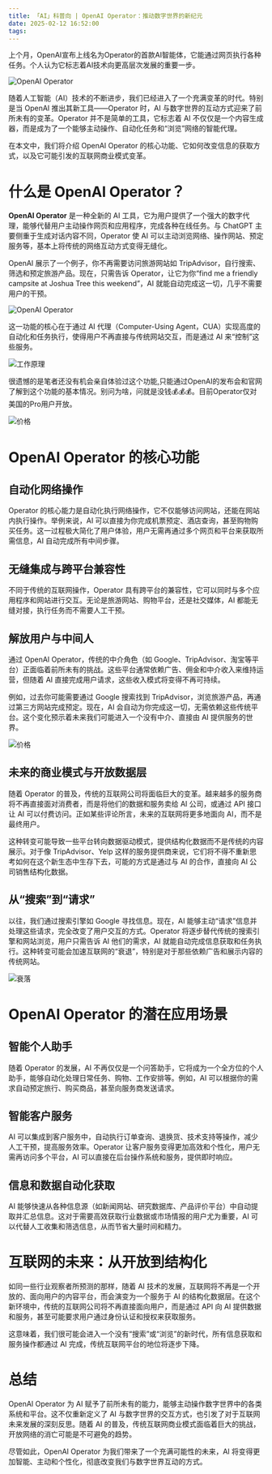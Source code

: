 ```yaml
---
title: 「AI」科普向 | OpenAI Operator：推动数字世界的新纪元
date: 2025-02-12 16:52:00
tags:
---
```

上个月，OpenAI宣布上线名为Operator的首款AI智能体，它能通过网页执行各种任务。个人认为它标志着AI技术向更高层次发展的重要一步。

![OpenAI Operator](./images/openai-operator/operator.jpg)

随着人工智能（AI）技术的不断进步，我们已经进入了一个充满变革的时代。特别是当 OpenAI 推出其新工具——Operator 时，AI 与数字世界的互动方式迎来了前所未有的变革。Operator 并不是简单的工具，它标志着 AI 不仅仅是一个内容生成器，而是成为了一个能够主动操作、自动化任务和“浏览”网络的智能代理。

在本文中，我们将介绍 OpenAI Operator 的核心功能、它如何改变信息的获取方式，以及它可能引发的互联网商业模式变革。

# 什么是 OpenAI Operator？
**OpenAI Operator** 是一种全新的 AI 工具，它为用户提供了一个强大的数字代理，能够代替用户主动操作网页和应用程序，完成各种在线任务。与 ChatGPT 主要侧重于生成对话内容不同，Operator 使 AI 可以主动浏览网络、操作网站、预定服务等，基本上将传统的网络互动方式变得无缝化。

OpenAI 展示了一个例子，你不再需要访问旅游网站如 TripAdvisor，自行搜索、筛选和预定旅游产品。现在，只需告诉 Operator，让它为你“find me a friendly campsite at Joshua Tree this weekend”，AI 就能自动完成这一切，几乎不需要用户的干预。

![OpenAI Operator](./images/openai-operator/operator-demo.gif)

这一功能的核心在于通过 AI 代理（Computer-Using Agent，CUA）实现高度的自动化和任务执行，使得用户不再直接与传统网站交互，而是通过 AI 来“控制”这些服务。

![工作原理](./images/openai-operator/principle.png)

很遗憾的是笔者还没有机会亲自体验过这个功能,只能通过OpenAI的发布会和官网了解到这个功能的基本情况。别问为啥，问就是没钱💰💰💰。目前Operator仅对美国的Pro用户开放。

![价格](./images/openai-operator/price.png)

# OpenAI Operator 的核心功能
## 自动化网络操作
Operator 的核心能力是自动化执行网络操作，它不仅能够访问网站，还能在网站内执行操作。举例来说，AI 可以直接为你完成机票预定、酒店查询，甚至购物购买任务。这一过程极大简化了用户体验，用户无需再通过多个网页和平台来获取所需信息，AI 自动完成所有中间步骤。

## 无缝集成与跨平台兼容性
不同于传统的互联网操作，Operator 具有跨平台的兼容性，它可以同时与多个应用程序和网站进行交互。无论是旅游网站、购物平台，还是社交媒体，AI 都能无缝对接，执行任务而不需要人工干预。

## 解放用户与中间人
通过 OpenAI Operator，传统的中介角色（如 Google、TripAdvisor、淘宝等平台）正面临着前所未有的挑战。这些平台通常依赖广告、佣金和中介收入来维持运营，但随着 AI 直接完成用户请求，这些收入模式将变得不再可持续。

例如，过去你可能需要通过 Google 搜索找到 TripAdvisor，浏览旅游产品，再通过第三方网站完成预定。现在，AI 会自动为你完成这一切，无需依赖这些传统平台。这个变化预示着未来我们可能进入一个没有中介、直接由 AI 提供服务的世界。

![价格](./images/openai-operator/future.jpg)

## 未来的商业模式与开放数据层
随着 Operator 的普及，传统的互联网公司将面临巨大的变革。越来越多的服务商将不再直接面对消费者，而是将他们的数据和服务卖给 AI 公司，或通过 API 接口让 AI 可以付费访问。正如某些评论所言，未来的互联网将更多地面向 AI，而不是最终用户。

这种转变可能导致一些平台转向数据驱动模式，提供结构化数据而不是传统的内容展示。对于像 TripAdvisor、Yelp 这样的服务提供商来说，它们将不得不重新思考如何在这个新生态中生存下去，可能的方式是通过与 AI 的合作，直接向 AI 公司销售结构化数据。

## 从“搜索”到“请求”
以往，我们通过搜索引擎如 Google 寻找信息。现在，AI 能够主动“请求”信息并处理这些请求，完全改变了用户交互的方式。Operator 将逐步替代传统的搜索引擎和网站浏览，用户只需告诉 AI 他们的需求，AI 就能自动完成信息获取和任务执行。这种转变可能会加速互联网的“衰退”，特别是对于那些依赖广告和展示内容的传统网站。

![衰落](./images/openai-operator/decline.jpg)

# OpenAI Operator 的潜在应用场景
## 智能个人助手
随着 Operator 的发展，AI 不再仅仅是一个问答助手，它将成为一个全方位的个人助手，能够自动化处理日常任务、购物、工作安排等。例如，AI 可以根据你的需求自动预定旅行、购买商品，甚至向服务商发送请求。

## 智能客户服务
AI 可以集成到客户服务中，自动执行订单查询、退换货、技术支持等操作，减少人工干预，提高服务效率。Operator 让客户服务变得更加高效和个性化，用户无需再访问多个平台，AI 可以直接在后台操作系统和服务，提供即时响应。

## 信息和数据自动化获取
AI 能够快速从各种信息源（如新闻网站、研究数据库、产品评价平台）中自动提取并汇总信息。这对于需要高效获取行业数据或市场情报的用户尤为重要，AI 可以代替人工收集和筛选信息，从而节省大量时间和精力。

# 互联网的未来：从开放到结构化
如同一些行业观察者所预测的那样，随着 AI 技术的发展，互联网将不再是一个开放的、面向用户的内容平台，而会演变为一个服务于 AI 的结构化数据层。在这个新环境中，传统的互联网公司将不再直接面向用户，而是通过 API 向 AI 提供数据和服务，甚至可能要求用户通过身份认证和授权来获取服务。

这意味着，我们很可能会进入一个没有“搜索”或“浏览”的新时代，所有信息获取和服务操作都通过 AI 完成，传统互联网平台的地位将逐步下降。

# 总结
OpenAI Operator 为 AI 赋予了前所未有的能力，能够主动操作数字世界中的各类系统和平台。这不仅重新定义了 AI 与数字世界的交互方式，也引发了对于互联网未来发展的深刻反思。随着 AI 的普及，传统互联网商业模式面临着巨大的挑战，开放网络的消亡可能是不可避免的趋势。

尽管如此，OpenAI Operator 为我们带来了一个充满可能性的未来，AI 将变得更加智能、主动和个性化，彻底改变我们与数字世界互动的方式。

